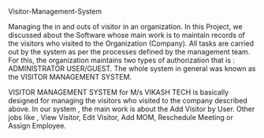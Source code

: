 Visitor-Management-System

Managing the in and outs of visitor in an organization. In this Project, we discussed about the Software whose main work is to maintain records of the visitors who visited to the Organization (Company). All tasks are carried out by the system as per the processes defined by the management team. For this, the organization maintains two types of authorization that is : ADMINISTRATOR USER/GUEST. The whole system in general was known as the VISITOR MANAGEMENT SYSTEM.

VISITOR MANAGEMENT SYSTEM for M/s VIKASH TECH is basically designed for managing the visitors who visited to the company described above. In our system , the main work is about the Add Visitor by User. Other jobs like , View Visitor, Edit Visitor, Add MOM, Reschedule Meeting or Assign Employee.
